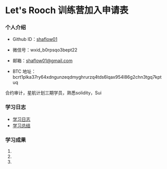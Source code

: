 # Let's Rooch 训练营加入申请表

### 个人介绍

* Github ID：[shaflow01](https://github.com/shaflow01)

* 微信号：wxid_b0rpsqo3bept22

* 邮箱：shaflow01@gmail.com

* BTC 地址：bcrt1plka37ry64xdngunzeqdmyghrurzq4tds6lqax954l86g2chn3tgq7kptuq

合约审计，星航计划三期学员，熟悉solidity，Sui

### 学习日志

- [学习日志](journal.md)
- [学习总结](summary.md)

### 学习成果

1.

2.

3.
